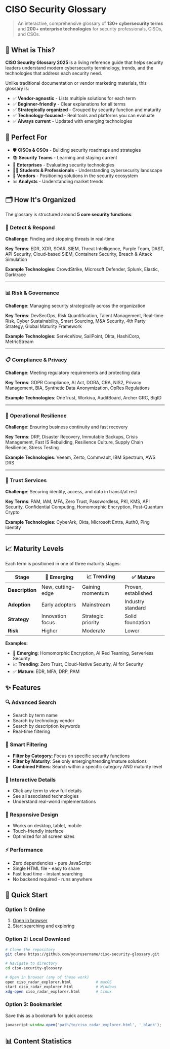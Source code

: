# CISO Security Glossary

> An interactive, comprehensive glossary of **130+ cybersecurity terms** 
> and **200+ enterprise technologies** for security professionals, CISOs, and CSOs.

## 📖 What is This?

**CISO Security Glossary 2025** is a living reference guide that helps security leaders 
understand modern cybersecurity terminology, trends, and the technologies that address 
each security need.

Unlike traditional documentation or vendor marketing materials, this glossary is:

- ✅ **Vendor-agnostic** - Lists multiple solutions for each term
- ✅ **Beginner-friendly** - Clear explanations for all terms
- ✅ **Strategically organized** - Grouped by security function and maturity
- ✅ **Technology-focused** - Real tools and platforms you can evaluate
- ✅ **Always current** - Updated with emerging technologies

## 🎯 Perfect For

- 🛡️ **CISOs & CSOs** - Building security roadmaps and strategies
- 📚 **Security Teams** - Learning and staying current
- 🏢 **Enterprises** - Evaluating security technologies
- 👨‍🎓 **Students & Professionals** - Understanding cybersecurity landscape
- 🤝 **Vendors** - Positioning solutions in the security ecosystem
- 📊 **Analysts** - Understanding market trends

## 🗂️ How It's Organized

The glossary is structured around **5 core security functions**:

### 🎯 Detect & Respond
**Challenge**: Finding and stopping threats in real-time

**Key Terms**: EDR, XDR, SOAR, SIEM, Threat Intelligence, Purple Team, DAST, 
API Security, Cloud-based SIEM, Containers Security, Breach & Attack Simulation

**Example Technologies**: CrowdStrike, Microsoft Defender, Splunk, Elastic, Darktrace

---

### 📊 Risk & Governance
**Challenge**: Managing security strategically across the organization

**Key Terms**: DevSecOps, Risk Quantification, Talent Management, Real-time Risk, 
Cyber Sustainability, Smart Sourcing, M&A Security, 4th Party Strategy, 
Global Maturity Framework

**Example Technologies**: ServiceNow, SailPoint, Okta, HashiCorp, MetricStream

---

### 📋 Compliance & Privacy
**Challenge**: Meeting regulatory requirements and protecting data

**Key Terms**: GDPR Compliance, AI Act, DORA, CRA, NIS2, Privacy Management, 
BIA, Synthetic Data Anonymization, OpRes Regulations

**Example Technologies**: OneTrust, Workiva, AuditBoard, Archer GRC, BigID

---

### 🔄 Operational Resilience
**Challenge**: Ensuring business continuity and fast recovery

**Key Terms**: DRP, Disaster Recovery, Immutable Backups, Crisis Management, 
Fast IS Rebuilding, Resilience Culture, Supply Chain Resilience, Stress Testing

**Example Technologies**: Veeam, Zerto, Commvault, IBM Spectrum, AWS DRS

---

### 🔐 Trust Services
**Challenge**: Securing identity, access, and data in transit/at rest

**Key Terms**: PAM, IAM, MFA, Zero Trust, Passwordless, PKI, KMS, API Security, 
Confidential Computing, Homomorphic Encryption, Post-Quantum Crypto

**Example Technologies**: CyberArk, Okta, Microsoft Entra, Auth0, Ping Identity

---

## 📈 Maturity Levels

Each term is positioned in one of three maturity stages:

| Stage | 🚀 Emerging | 📈 Trending | ✅ Mature |
|-------|-----------|-----------|----------|
| **Description** | New, cutting-edge | Gaining momentum | Proven, established |
| **Adoption** | Early adopters | Mainstream | Industry standard |
| **Strategy** | Innovation focus | Strategic priority | Solid foundation |
| **Risk** | Higher | Moderate | Lower |

**Examples:**
- 🚀 **Emerging**: Homomorphic Encryption, AI Red Teaming, Serverless Security
- 📈 **Trending**: Zero Trust, Cloud-Native Security, AI for Security
- ✅ **Mature**: EDR, MFA, DRP, PAM

## ✨ Features

### 🔍 Advanced Search
- Search by term name
- Search by technology vendor
- Search by description keywords
- Real-time filtering

### 🎯 Smart Filtering
- **Filter by Category**: Focus on specific security functions
- **Filter by Maturity**: See only emerging/trending/mature solutions
- **Combined Filters**: Search within a specific category AND maturity level

### 💾 Interactive Details
- Click any term to view full details
- See all associated technologies
- Understand real-world implementations

### 📱 Responsive Design
- Works on desktop, tablet, mobile
- Touch-friendly interface
- Optimized for all screen sizes

### ⚡ Performance
- Zero dependencies - pure JavaScript
- Single HTML file - easy to share
- Fast load time - instant searching
- No backend required - runs anywhere

## 🚀 Quick Start

### Option 1: Online
1. [Open in browser](./ciso_radar_explorer.html)
2. Start searching and exploring

### Option 2: Local Download
```bash
# Clone the repository
git clone https://github.com/yourusername/ciso-security-glossary.git

# Navigate to directory
cd ciso-security-glossary

# Open in browser (any of these work)
open ciso_radar_explorer.html           # macOS
start ciso_radar_explorer.html          # Windows
xdg-open ciso_radar_explorer.html       # Linux
```

### Option 3: Bookmarklet
Save this as a bookmark for quick access:
```javascript
javascript:window.open('path/to/ciso_radar_explorer.html', '_blank');
```

## 📊 Content Statistics
